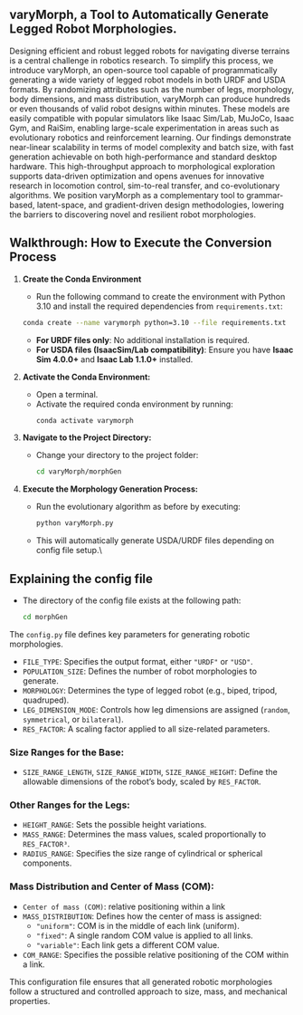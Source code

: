 ## varyMorph, a Tool to Automatically Generate Legged Robot Morphologies.
Designing efficient and robust legged robots for navigating diverse terrains is a central challenge in robotics research. To simplify this process, we introduce varyMorph, an open-source tool capable of programmatically generating a wide variety of legged robot models in both URDF and USDA formats. By randomizing attributes such as the number of legs, morphology, body dimensions, and mass distribution, varyMorph can produce hundreds or even thousands of valid robot designs within minutes. These models are easily compatible with popular simulators like Isaac Sim/Lab, MuJoCo, Isaac Gym, and RaiSim, enabling large-scale experimentation in areas such as evolutionary robotics and reinforcement learning. Our findings demonstrate near-linear scalability in terms of model complexity and batch size, with fast generation achievable on both high-performance and standard desktop hardware. This high-throughput approach to morphological exploration supports data-driven optimization and opens avenues for innovative research in locomotion control, sim-to-real transfer, and co-evolutionary algorithms. We position varyMorph as a complementary tool to grammar-based, latent-space, and gradient-driven design methodologies, lowering the barriers to discovering novel and resilient robot morphologies.

## Walkthrough: How to Execute the Conversion Process

1. **Create the Conda Environment**
   - Run the following command to create the environment with Python 3.10 and install the required dependencies from `requirements.txt`:
   ```bash
   conda create --name varymorph python=3.10 --file requirements.txt
   ```
   - **For URDF files only**: No additional installation is required.
   - **For USDA files (IsaacSim/Lab compatibility)**: Ensure you have **Isaac Sim 4.0.0+** and **Isaac Lab 1.1.0+** installed.

2. **Activate the Conda Environment:**
   - Open a terminal.
   - Activate the required conda environment by running:
     ```bash
     conda activate varymorph
     ```

3. **Navigate to the Project Directory:**
   - Change your directory to the project folder:
     ```bash
     cd varyMorph/morphGen
     ```

4. **Execute the Morphology Generation Process:**
   - Run the evolutionary algorithm as before by executing:
     ```bash
     python varyMorph.py
     ```
   - This will automatically generate USDA/URDF files depending on config file setup.\


## Explaining the config file
- The directory of the config file exists at the following path:
     ```bash
     cd morphGen
     ```
The `config.py` file defines key parameters for generating robotic morphologies.

- `FILE_TYPE`: Specifies the output format, either `"URDF"` or `"USD"`.
- `POPULATION_SIZE`: Defines the number of robot morphologies to generate.
- `MORPHOLOGY`: Determines the type of legged robot (e.g., biped, tripod, quadruped).
- `LEG_DIMENSION_MODE`: Controls how leg dimensions are assigned (`random`, `symmetrical`, or `bilateral`).
- `RES_FACTOR`: A scaling factor applied to all size-related parameters.

### Size Ranges for the Base:
- `SIZE_RANGE_LENGTH`, `SIZE_RANGE_WIDTH`, `SIZE_RANGE_HEIGHT`: Define the allowable dimensions of the robot’s body, scaled by `RES_FACTOR`.

### Other Ranges for the Legs:
- `HEIGHT_RANGE`: Sets the possible height variations.
- `MASS_RANGE`: Determines the mass values, scaled proportionally to `RES_FACTOR³`.
- `RADIUS_RANGE`: Specifies the size range of cylindrical or spherical components.

### Mass Distribution and Center of Mass (COM):
-  `Center of mass (COM)`: relative positioning within a link
- `MASS_DISTRIBUTION`: Defines how the center of mass is assigned:
  - `"uniform"`: COM is in the middle of each link (uniform).
  - `"fixed"`: A single random COM value is applied to all links.
  - `"variable"`: Each link gets a different COM value.
- `COM_RANGE`: Specifies the possible relative positioning of the COM within a link.

This configuration file ensures that all generated robotic morphologies follow a structured and controlled approach to size, mass, and mechanical properties.
